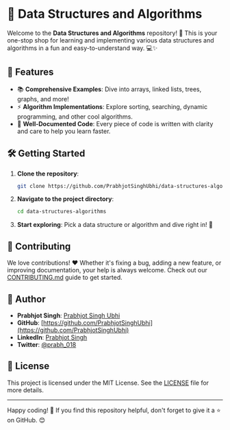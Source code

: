 # 🚀 Data Structures and Algorithms

Welcome to the **Data Structures and Algorithms** repository! 🎉 This is your one-stop shop for learning and implementing various data structures and algorithms in a fun and easy-to-understand way. 💻✨

## 🌟 Features
- 📚 **Comprehensive Examples**: Dive into arrays, linked lists, trees, graphs, and more!
- ⚡ **Algorithm Implementations**: Explore sorting, searching, dynamic programming, and other cool algorithms.
- 📝 **Well-Documented Code**: Every piece of code is written with clarity and care to help you learn faster.

## 🛠️ Getting Started
1. **Clone the repository**:
   ```bash
   git clone https://github.com/PrabhjotSinghUbhi/data-structures-algorithms.git
   ```
2. **Navigate to the project directory**:
   ```bash
   cd data-structures-algorithms
   ```
3. **Start exploring**: Pick a data structure or algorithm and dive right in! 🚀

## 🤝 Contributing
We love contributions! ❤️ Whether it's fixing a bug, adding a new feature, or improving documentation, your help is always welcome. Check out our [CONTRIBUTING.md](CONTRIBUTING.md) guide to get started.

## 👤 Author
- **Prabhjot Singh**: [Prabhjot Singh Ubhi](https://github.com/PrabhjotSinghUbhi)
- **GitHub**: [https://github.com/PrabhjotSinghUbhi](https://github.com/PrabhjotSinghUbhi)
- **LinkedIn**: [Prabhjot Singh](https://www.linkedin.com/in/prabhjot-singh-0a7780306)
- **Twitter**: [@prabh_018](https://x.com/prabh_018)

## 📜 License
This project is licensed under the MIT License. See the [LICENSE](LICENSE) file for more details.

---

Happy coding! 🎉 If you find this repository helpful, don't forget to give it a ⭐ on GitHub. 😊
